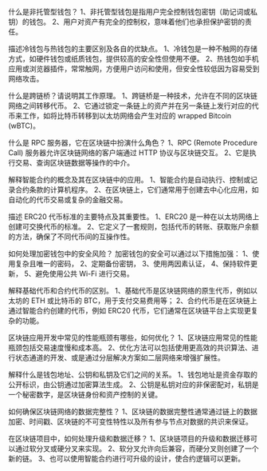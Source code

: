 什么是非托管型钱包？
1、非托管型钱包是指用户完全控制钱包密钥（助记词或私钥）的钱包。
2、用户对资产有完全的控制权，意味着他们也承担保护密钥的责任。

描述冷钱包与热钱包的主要区别及各自的优缺点。
1、冷钱包是一种不触网的存储方式，如硬件钱包或纸质钱包，提供较高的安全性但使用不便。
2、热钱包如手机应用或浏览器插件，常常触网，方便用户访问和使用，但安全性较低因为容易受到网络攻击。

什么是跨链桥？请说明其工作原理。
1、跨链桥是一种技术，允许在不同的区块链网络之间转移代币。
2、它通过锁定一条链上的资产并在另一条链上发行对应的代币来工作，如将比特币转移到以太坊网络会产生对应的 wrapped Bitcoin (wBTC)。

什么是 RPC 服务器，它在区块链中扮演什么角色？
1、RPC (Remote Procedure Call) 服务器允许区块链网络的客户端通过 HTTP 协议与区块链交互。
2、它是执行交易、查询区块链数据等操作的中介。

解释智能合约的概念及其在区块链中的应用。
1、智能合约是自动执行、控制或记录合约条款的计算机程序。
2、在区块链上，它们通常用于创建去中心化应用，如自动化的代币交易或复杂的金融交易。

描述 ERC20 代币标准的主要特点及其重要性。
1、ERC20 是一种在以太坊网络上创建可交换代币的标准。
2、它定义了一套规则，包括代币的转账、获取账户余额的方法，确保了不同代币间的互操作性。

如何处理加密钱包中的安全风险？
加密钱包的安全可以通过以下措施加强：
1、使用复杂且唯一的密码，
2、定期备份密钥，
3、使用两因素认证，
4、保持软件更新，
5、避免使用公共 Wi-Fi 进行交易。

解释基础代币和合约代币的区别。
1、基础代币是区块链网络的原生代币，例如以太坊的 ETH 或比特币的 BTC，用于支付交易费用等；
2、合约代币是在区块链上通过智能合约创建的代币，例如 ERC20 代币，它们通常在区块链平台上实现更复杂的功能。

区块链应用开发中常见的性能瓶颈有哪些，如何优化？
1、区块链应用常见的性能瓶颈包括交易速度慢和成本高。
2、优化方法可以包括使用更高效的共识算法、进行状态通道的开发、或是通过分层解决方案如二层网络来增强扩展性。

解释什么是钱包地址、公钥和私钥及它们之间的关系。
1、钱包地址是资金存取的公开标识，由公钥通过加密算法生成。
2、公钥是私钥对应的非保密配对，私钥是一个秘密数字，是区块链身份和资产控制的关键。

如何确保区块链网络的数据完整性？
1、区块链的数据完整性通常通过链上的数据加密、时间戳、区块链的不可变性特性以及所有参与节点对数据的共识来保证。

在区块链项目中，如何处理升级和数据迁移？
1、区块链项目的升级和数据迁移可以通过软分叉或硬分叉来实现。
2、软分叉允许向后兼容，而硬分叉则创建了一个新的链。
3、也可以使用智能合约进行可升级的设计，使合约逻辑可以更新。










